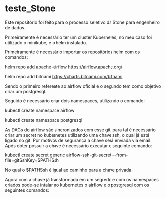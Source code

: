 # teste_Stone

Este repositório foi feito para o processo seletivo da Stone para engenheiro de dados.

Primeiramente é necessário ter um cluster Kubernetes, no meu caso foi utilizado o minikube, e o helm instalado.

Primeiramente é necessário importar os repositórios helm com os comandos:
  
  helm repo add apache-airflow https://airflow.apache.org/
  
  helm repo add bitnami https://charts.bitnami.com/bitnami
  
 Sendo o primeiro referente ao airflow oficial e o segundo tem como objetivo criar um postgresql.
 
 Seguido é necessário criar dois namespaces, utilizando o comando:
 
  kubectl create namespace airflow
  
  kubectl create namespace postgresql
  
As DAGs do airflow são sincronizados com esse git, para tal é necessário criar um secret no kubernetes utilizando uma chave ssh, o qual já está ligado no git. Por motivos de segurança a chave será enviada via email. Após obter possuir a chave é necessário executar o seguinte comando:

  kubectl create secret generic airflow-ssh-git-secret --from-file=gitSshKey=$PATHSsh
  
No qual o $PATHSsh é igual ao caminho para a chave privada.

Agora com a chave já transformada em um segredo e com os namespaces criados pode-se intalar no kubernetes o airflow e o postgresql com os seguintes comandos:


